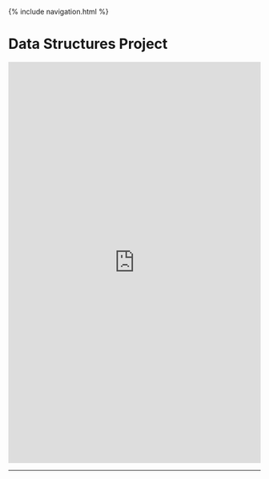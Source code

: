 {% include navigation.html %}

# Data Structures Project

<iframe frameborder="0" width="100%" height="800px" src="https://replit.com/@TanayRayavarapu/TanayRayavarapu?embed=true"></iframe>






----------------------------------------




